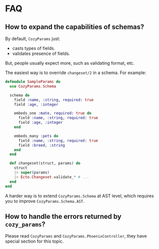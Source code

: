 # FAQ

## How to expand the capabilities of schemas?

By default, `CozyParams` just:

- casts types of fields.
- validates presence of fields.

But, people usually expect more, such as validating format, etc.

The easiest way is to override `changeset/2` in a schema. For example:

```elixir
defmodule SampleParams do
  use CozyParams.Schema

  schema do
    field :name, :string, required: true
    field :age, :integer

    embeds_one :mate, required: true do
      field :name, :string, required: true
      field :age, :integer
    end

    embeds_many :pets do
      field :name, :string, required: true
      field :breed, :string
    end
  end

  def changeset(struct, params) do
    struct
    |> super(params)
    |> Ecto.Changeset.validate_* # ...
  end
end
```

A harder way is to extend `CozyParams.Schema` at AST level, which requires you to improve `CozyParams.Schema.AST`.

## How to handle the errors returned by `cozy_params`?

Please read `CozyParams` and `CozyParams.PhoenixController`, they have special section for this topic.
